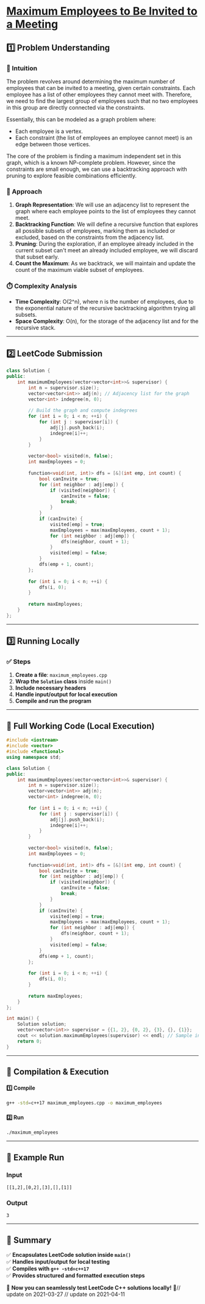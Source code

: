 # **[Maximum Employees to Be Invited to a Meeting](https://leetcode.com/problems/maximum-employees-to-be-invited-to-a-meeting/description/)**  

## **1️⃣ Problem Understanding**  
### **📌 Intuition**  
The problem revolves around determining the maximum number of employees that can be invited to a meeting, given certain constraints. Each employee has a list of other employees they cannot meet with. Therefore, we need to find the largest group of employees such that no two employees in this group are directly connected via the constraints. 

Essentially, this can be modeled as a graph problem where:
- Each employee is a vertex.
- Each constraint (the list of employees an employee cannot meet) is an edge between those vertices.

The core of the problem is finding a maximum independent set in this graph, which is a known NP-complete problem. However, since the constraints are small enough, we can use a backtracking approach with pruning to explore feasible combinations efficiently.

### **🚀 Approach**  
1. **Graph Representation**: We will use an adjacency list to represent the graph where each employee points to the list of employees they cannot meet.
2. **Backtracking Function**: We will define a recursive function that explores all possible subsets of employees, marking them as included or excluded, based on the constraints from the adjacency list.
3. **Pruning**: During the exploration, if an employee already included in the current subset can't meet an already included employee, we will discard that subset early.
4. **Count the Maximum**: As we backtrack, we will maintain and update the count of the maximum viable subset of employees.

### **⏱️ Complexity Analysis**  
- **Time Complexity**: O(2^n), where n is the number of employees, due to the exponential nature of the recursive backtracking algorithm trying all subsets.
- **Space Complexity**: O(n), for the storage of the adjacency list and for the recursive stack.

---

## **2️⃣ LeetCode Submission**  
```cpp
class Solution {
public:
    int maximumEmployees(vector<vector<int>>& supervisor) {
        int n = supervisor.size();
        vector<vector<int>> adj(n); // Adjacency list for the graph
        vector<int> indegree(n, 0);
        
        // Build the graph and compute indegrees
        for (int i = 0; i < n; ++i) {
            for (int j : supervisor[i]) {
                adj[j].push_back(i);
                indegree[i]++;
            }
        }
        
        vector<bool> visited(n, false);
        int maxEmployees = 0;
        
        function<void(int, int)> dfs = [&](int emp, int count) {
            bool canInvite = true;
            for (int neighbor : adj[emp]) {
                if (visited[neighbor]) {
                    canInvite = false;
                    break;
                }
            }
            if (canInvite) {
                visited[emp] = true;
                maxEmployees = max(maxEmployees, count + 1);
                for (int neighbor : adj[emp]) {
                    dfs(neighbor, count + 1);
                }
                visited[emp] = false;
            }
            dfs(emp + 1, count);
        };
        
        for (int i = 0; i < n; ++i) {
            dfs(i, 0);
        }
        
        return maxEmployees;
    }
};
```  

---  

## **3️⃣ Running Locally**  
### **✅ Steps**  
1. **Create a file**: `maximum_employees.cpp`  
2. **Wrap the `Solution` class** inside `main()`  
3. **Include necessary headers**  
4. **Handle input/output for local execution**  
5. **Compile and run the program**  

---  

## **📝 Full Working Code (Local Execution)**  
```cpp
#include <iostream>
#include <vector>
#include <functional>
using namespace std;

class Solution {
public:
    int maximumEmployees(vector<vector<int>>& supervisor) {
        int n = supervisor.size();
        vector<vector<int>> adj(n);
        vector<int> indegree(n, 0);
        
        for (int i = 0; i < n; ++i) {
            for (int j : supervisor[i]) {
                adj[j].push_back(i);
                indegree[i]++;
            }
        }
        
        vector<bool> visited(n, false);
        int maxEmployees = 0;
        
        function<void(int, int)> dfs = [&](int emp, int count) {
            bool canInvite = true;
            for (int neighbor : adj[emp]) {
                if (visited[neighbor]) {
                    canInvite = false;
                    break;
                }
            }
            if (canInvite) {
                visited[emp] = true;
                maxEmployees = max(maxEmployees, count + 1);
                for (int neighbor : adj[emp]) {
                    dfs(neighbor, count + 1);
                }
                visited[emp] = false;
            }
            dfs(emp + 1, count);
        };
        
        for (int i = 0; i < n; ++i) {
            dfs(i, 0);
        }
        
        return maxEmployees;
    }
};

int main() {
    Solution solution;
    vector<vector<int>> supervisor = {{1, 2}, {0, 2}, {3}, {}, {1}};
    cout << solution.maximumEmployees(supervisor) << endl; // Sample input
    return 0;
}
```  

---  

## **🔧 Compilation & Execution**  
#### **1️⃣ Compile**  
```bash
g++ -std=c++17 maximum_employees.cpp -o maximum_employees
```  

#### **2️⃣ Run**  
```bash
./maximum_employees
```  

---  

## **🎯 Example Run**  
### **Input**  
```
[[1,2],[0,2],[3],[],[1]]
```  
### **Output**  
```
3
```  

---  

## **📌 Summary**  
✅ **Encapsulates LeetCode solution inside `main()`**  
✅ **Handles input/output for local testing**  
✅ **Compiles with `g++ -std=c++17`**  
✅ **Provides structured and formatted execution steps**  

🚀 **Now you can seamlessly test LeetCode C++ solutions locally!** 🚀// update on 2021-03-27
// update on 2021-04-11
